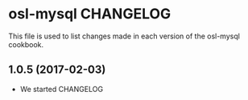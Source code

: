 osl-mysql CHANGELOG
===================
This file is used to list changes made in each version of the
osl-mysql cookbook.

1.0.5 (2017-02-03)
------------------
- We started CHANGELOG

